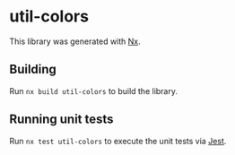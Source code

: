 # util-colors

This library was generated with [Nx](https://nx.dev).

## Building

Run `nx build util-colors` to build the library.

## Running unit tests

Run `nx test util-colors` to execute the unit tests via [Jest](https://jestjs.io).
